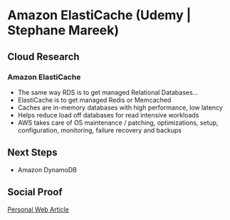 
# Amazon ElastiCache  (Udemy | Stephane Mareek)

## Cloud Research

### Amazon ElastiCache 
- The same way RDS is to get managed Relational Databases…
- ElastiCache is to get managed Redis or Memcached
- Caches are in-memory databases with high performance, low latency
- Helps reduce load off databases for read intensive workloads
- AWS takes care of OS maintenance / patching, optimizations, setup,
configuration, monitoring, failure recovery and backups

## Next Steps

- Amazon DynamoDB 

## Social Proof

[Personal Web Article](https://afifurrohman-id.github.io/article/100DaysOfCloud/cloud.html)
